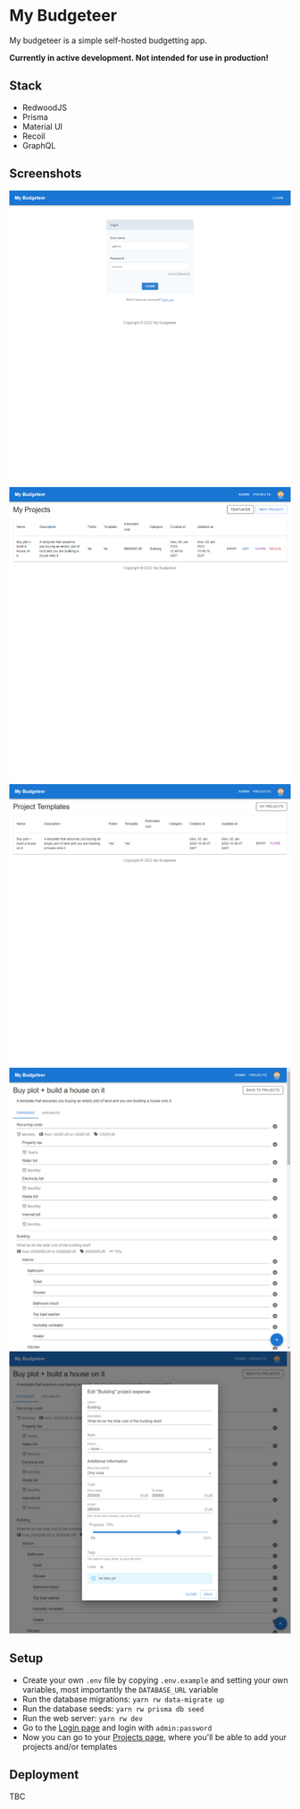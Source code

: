# My Budgeteer

My budgeteer is a simple self-hosted budgetting app.

**Currently in active development. Not intended for use in production!**

## Stack

* RedwoodJS
* Prisma
* Material UI
* Recoil
* GraphQL

## Screenshots

![Login page](/docs/screenshots/login_page.png)
![My projects page](/docs/screenshots/my_projects_page.png)
![Project templates page](/docs/screenshots/project_templates_page.png)
![Project page](/docs/screenshots/project_page.png)
![Project page - edit expense](/docs/screenshots/project_page_expense_edit.png)

## Setup

* Create your own `.env` file by copying `.env.example` and setting your own variables, most importantly the `DATABASE_URL` variable
* Run the database migrations: `yarn rw data-migrate up`
* Run the database seeds: `yarn rw prisma db seed`
* Run the web server: `yarn rw dev`
* Go to the [Login page](http://localhost:8910/login) and login with `admin:password`
* Now you can go to your [Projects page](http://localhost:8910/my-projects), where you'll be able to add your projects and/or templates

## Deployment

TBC
